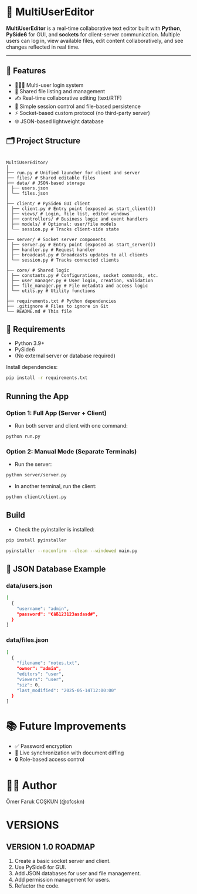 # 📝 MultiUserEditor

**MultiUserEditor** is a real-time collaborative text editor built with **Python**, **PySide6** for GUI, and **sockets** for client-server communication. Multiple users can log in, view available files, edit content collaboratively, and see changes reflected in real time.

---

## 🚀 Features

- 🧑‍🤝‍🧑 Multi-user login system
- 📄 Shared file listing and management
- ✍️ Real-time collaborative editing (text/RTF)
- 🔐 Simple session control and file-based persistence
- ⚡ Socket-based custom protocol (no third-party server)
- 🌐 JSON-based lightweight database

## 🗂️ Project Structure

```

MultiUserEditor/
│
├── run.py # Unified launcher for client and server
├── files/ # Shared editable files
├── data/ # JSON-based storage
│ ├── users.json
│ └── files.json
│
├── client/ # PySide6 GUI client
│ ├── client.py # Entry point (exposed as start_client())
│ ├── views/ # Login, file list, editor windows
│ ├── controllers/ # Business logic and event handlers
│ ├── models/ # Optional: user/file models
│ └── session.py # Tracks client-side state
│
├── server/ # Socket server components
│ ├── server.py # Entry point (exposed as start_server())
│ ├── handler.py # Request handler
│ ├── broadcast.py # Broadcasts updates to all clients
│ └── session.py # Tracks connected clients
│
├── core/ # Shared logic
│ ├── constants.py # Configurations, socket commands, etc.
│ ├── user_manager.py # User login, creation, validation
│ ├── file_manager.py # File metadata and access logic
│ └── utils.py # Utility functions
│
├── requirements.txt # Python dependencies
├── .gitignore # Files to ignore in Git
└── README.md # This file

```

## 🔧 Requirements

- Python 3.9+
- PySide6
- (No external server or database required)

Install dependencies:

```bash
pip install -r requirements.txt
```

## Running the App

### Option 1: Full App (Server + Client)

- Run both server and client with one command:

```bash
python run.py
```

### Option 2: Manual Mode (Separate Terminals)

- Run the server:

```bash
python server/server.py
```

- In another terminal, run the client:

```bash
python client/client.py
```

## Build

- Check the pyinstaller is installed:

```bash
pip install pyinstaller
```

```bash
pyinstaller --noconfirm --clean --windowed main.py
```

## 🧪 JSON Database Example

### data/users.json

```bash
[
  {
    "username": "admin",
    "password": "€âß123123asdasd#",
  }
]
```

### data/files.json

```bash
[
  {
    "filename": "notes.txt",
    "owner": "admin",
    "editors": "user",
    "viewers": "user",
    "siz": 0,
    "last_modified": "2025-05-14T12:00:00"
  }
]
```

# 📚 Future Improvements

- ✅ Password encryption
- 🔁 Live synchronization with document diffing
- 🔒 Role-based access control

# 👨‍💻 Author

Ömer Faruk COŞKUN (@ofcskn)

# VERSIONS

## VERSION 1.0 ROADMAP

1. Create a basic socket server and client.
2. Use PySide6 for GUI.
3. Add JSON databases for user and file management.
4. Add permission management for users.
5. Refactor the code.
